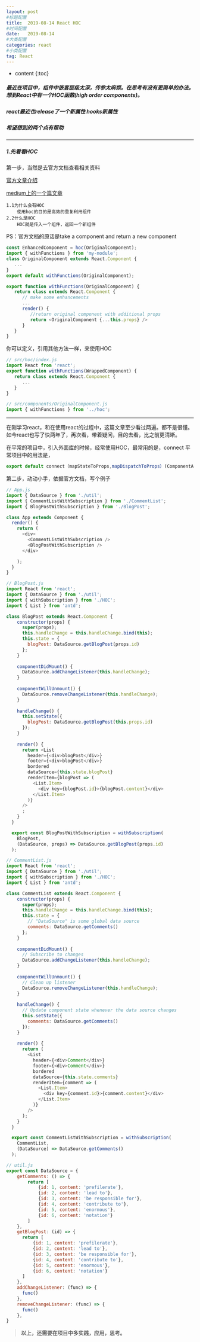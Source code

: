 ```yaml
---
layout: post
#标题配置
title:  2019-08-14 React HOC
#时间配置
date:   2019-08-14
#大类配置
categories: react
#小类配置
tag: React
---
```


* content
{:toc}


##### 最近在项目中，组件中嵌套层级太深，传参太麻烦。在思考有没有更简单的办法。想到React中有一个HOC函数(high order components)。

##### react最近也release了一个新属性 hooks新属性

##### 希望想到的两个点有帮助

---

#####  1.先看看HOC

第一步，当然是去官方文档查看相关资料

[官方文章介绍](https://reactjs.org/docs/higher-order-components.html)

[medium上的一个篇文章](https://medium.com/@rossbulat/how-to-use-react-higher-order-components-c0be6821eb6c)

    1.1为什么会有HOC
        使用hoc的目的是高效的重复利用组件
    2.2什么是HOC
        HOC就是传入一个组件，返回一个新组件

PS：官方文档的原话是take a component and return a new component
```js
const EnhancedComponent = hoc(OriginalComponent);
import { withFunctions } from 'my-module';
class OriginalComponent extends React.Component {
   ...
}
export default withFunctions(OriginalComponent);
```
```js
export function withFunctions(OriginalComponent) {
   return class extends React.Component {
      // make some enhancements
      ...
      render() {
         //return original component with additional props
         return <OriginalComponent {...this.props} />
      }
   }
}
```
你可以定义，引用其他方法一样，来使用HOC
```js
// src/hoc/index.js
import React from 'react';
export function withFunctions(WrappedComponent) {
   return class extends React.Component {
      ...
   }
}
```
```js
// src/components/OriginalComponent.js
import { withFunctions } from '../hoc';
```
---

在刚学习react，和在使用react的过程中，这篇文章至少看过两遍。都不是很懂。
如今react也写了快两年了，再次看，带着疑问，目的去看，比之前更清晰。

在平常的项目中，引入外面库的时候，经常使用HOC，最常用的是，connect
平常项目中的用法是，
```js
export default connect（mapStateToProps,mapDispatchToProps）(ComponentApp)
```

第二步，动动小手，依据官方文档，写个例子
```js
// App.js
import { DataSource } from './util';
import { CommentListWithSubscription } from './CommentList';
import { BlogPostWithSubscription } from './BlogPost';

class App extends Component {
  render() {
    return (
      <div>
        <CommentListWithSubscription />
        <BlogPostWithSubscription />
      </div>

    );
  }
}
```
```js
// BlogPost.js
import React from 'react';
import { DataSource } from './util';
import { withSubscription } from './HOC';
import { List } from 'antd';

class BlogPost extends React.Component {
    constructor(props) {
      super(props);
      this.handleChange = this.handleChange.bind(this);
      this.state = {
        blogPost: DataSource.getBlogPost(props.id)
      };
    }
  
    componentDidMount() {
      DataSource.addChangeListener(this.handleChange);
    }
  
    componentWillUnmount() {
      DataSource.removeChangeListener(this.handleChange);
    }
  
    handleChange() {
      this.setState({
        blogPost: DataSource.getBlogPost(this.props.id)
      });
    }
  
    render() {
      return <List
        header={<div>blogPost</div>}
        footer={<div>blogPost</div>}
        bordered
        dataSource={this.state.blogPost}
        renderItem={blogPost => (
          <List.Item>
            <div key={blogPost.id}>{blogPost.content}</div>
          </List.Item>
        )}
      />
      ;
    }
  }

  export const BlogPostWithSubscription = withSubscription(
    BlogPost,
    (DataSource, props) => DataSource.getBlogPost(props.id)
  );
```
```js
// CommentList.js
import React from 'react';
import { DataSource } from './util';
import { withSubscription } from './HOC';
import { List } from 'antd';

class CommentList extends React.Component {
    constructor(props) {
      super(props);
      this.handleChange = this.handleChange.bind(this);
      this.state = {
        // "DataSource" is some global data source
        comments: DataSource.getComments()
      };
    }
  
    componentDidMount() {
      // Subscribe to changes
      DataSource.addChangeListener(this.handleChange);
    }
  
    componentWillUnmount() {
      // Clean up listener
      DataSource.removeChangeListener(this.handleChange);
    }
  
    handleChange() {
      // Update component state whenever the data source changes
      this.setState({
        comments: DataSource.getComments()
      });
    }
  
    render() {
      return (
        <List
          header={<div>Comment</div>}
          footer={<div>Comment</div>}
          bordered
          dataSource={this.state.comments}
          renderItem={comment => (
            <List.Item>
              <div key={comment.id}>{comment.content}</div>
            </List.Item>
          )}
        />
      );
    }
  }

  export const CommentListWithSubscription = withSubscription(
    CommentList,
    (DataSource) => DataSource.getComments()
  );
```
```js
// util.js
export const DataSource = {
    getComments: () => {
        return [
            {id: 1, content: 'prefilerate'},
            {id: 2, content: 'lead to'},
            {id: 3, content: 'be responsible for'},
            {id: 4, content: 'contribute to'},
            {id: 5, content: 'enormous'},
            {id: 6, content: 'notation'}
        ]
    },
    getBlogPost: (id) => {
      return [
          {id: 1, content: 'prefilerate'},
          {id: 2, content: 'lead to'},
          {id: 3, content: 'be responsible for'},
          {id: 4, content: 'contribute to'},
          {id: 5, content: 'enormous'},
          {id: 6, content: 'notation'}
      ]
    },
    addChangeListener: (func) => {
      func()
    },
    removeChangeListener: (func) => {
      func()
    },
}
```

> **以上，还需要在项目中多实践，应用，思考。**